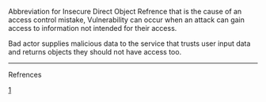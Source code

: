 
Abbreviation for Insecure Direct Object Refrence that is the cause of an access control mistake, Vulnerability can occur when an attack can gain access to information not intended for their access. 

Bad actor supplies malicious data to the service that trusts user input data and returns objects they should not have access too.

---
Refrences

[1](https://portswigger.net/web-security/access-control/idor)


